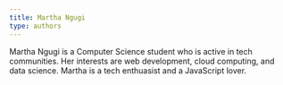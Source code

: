 ```yaml
---
title: Martha Ngugi
type: authors
---
```

Martha Ngugi is a Computer Science student who is active in tech communities. Her interests are web development, cloud computing, and data science. Martha is a tech enthuasist and a JavaScript lover.
